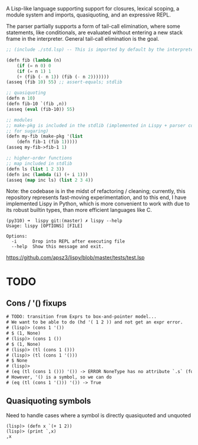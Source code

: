
A Lisp-like language supporting support for closures, lexical scoping, a module system and imports, quasiquoting, and an expressive REPL.

The parser partially supports a form of tail-call elimination, where some statements,
like conditionals, are evaluated without entering a new stack frame in the interpreter.
General tail-call elimination is the goal.

```lisp
;; (include ./std.lsp) -- This is imported by default by the interpreter

(defn fib (lambda (n)
    (if (= n 0) 0
    (if (= n 1) 1
    (+ (fib (- n 1)) (fib (- n 2)))))))
(asseq (fib 10) 55) ;; assert-equals; stdlib

;; quasiquoting
(defn n 10)
(defn fib-10 `(fib ,n))
(asseq (eval (fib-10)) 55)

;; modules
;; make-pkg is included in the stdlib (implemented in Lispy + parser convention
;; for sugaring)
(defn my-fib (make-pkg '(list
    (defn fib-1 (fib 1)))))
(asseq my-fib->fib-1 1)

;; higher-order functions
;; map included in stdlib
(defn ls (list 1 2 3))
(defn inc (lambda (i) (+ i 1)))
(asseq (map inc ls) (list 2 3 4))
```

Note: the codebase is in the midst of refactoring / cleaning; currently, this repository represents fast-moving experimentation, and to this end, I have implemented Lispy in Python, which is more convenient to work with due to its robust builtin types, than more efficient languages like C.

```
(py310) ➜  lispy git:(master) ✗ lispy --help
Usage: lispy [OPTIONS] [FILE]

Options:
  -i      Drop into REPL after executing file
  --help  Show this message and exit.
```


https://github.com/apsz3/lispy/blob/master/tests/test.lsp

# TODO

## Cons / '() fixups
```txt
# TODO: transition from Exprs to box-and-pointer model...
# We want to be able to do (hd '( 1 2 )) and not get an expr error.
# (lisp)> (cons 1 '())
# $ (1, None)
# (lisp)> (cons 1 ())
# $ (1, None)
# (lisp)> (tl (cons 1 ()))
# (lisp)> (tl (cons 1 '()))
# $ None
# (lisp)>
# (eq (tl (cons 1 ())) '()) -> ERROR NoneType has no attribute `.s` (for comparison)
# However, '() is a symbol, so we can do
# (eq (tl (cons 1 '())) '()) -> True
```

## Quasiquoting symbols

Need to handle cases where a symbol is directly quasiquoted and unquoted

```
(lisp)> (defn x `(+ 1 2))
(lisp)> (print `,x)
,x
```